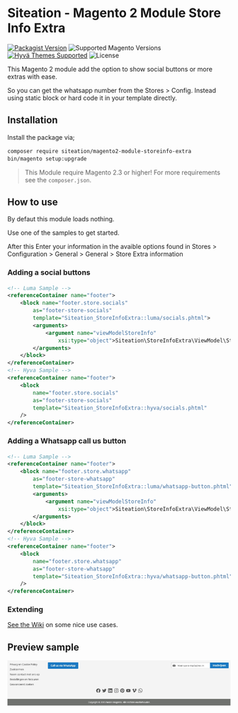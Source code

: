 # Siteation - Magento 2 Module Store Info Extra

[![Packagist Version](https://img.shields.io/packagist/v/siteation/magento2-module-storeinfo-extra?style=for-the-badge)](https://packagist.org/packages/siteation/magento2-module-storeinfo-extra)
![Supported Magento Versions](https://img.shields.io/badge/magento-%202.3_|_2.4-brightgreen.svg?logo=magento&longCache=true&style=for-the-badge)
[![Hyvä Themes Supported](https://img.shields.io/badge/Hyva_Themes-Supported-3df0af.svg?longCache=true&style=for-the-badge)](https://hyva.io/)
![License](https://img.shields.io/github/license/Siteation/magento2-module-storeinfo-extra?color=%23234&style=for-the-badge)

This Magento 2 module add the option to show social buttons or more extras with ease.

So you can get the whatsapp number from the Stores > Config.
Instead using static block or hard code it in your template directly.

## Installation

Install the package via;

```bash
composer require siteation/magento2-module-storeinfo-extra
bin/magento setup:upgrade
```

> This Module require Magento 2.3 or higher!
> For more requirements see the `composer.json`.

## How to use

By defaut this module loads nothing.

Use one of the samples to get started.

After this Enter your information in the avaible options found in Stores > Configuration > General > General > Store Extra information

### Adding a social buttons

```xml
<!-- Luma Sample -->
<referenceContainer name="footer">
    <block name="footer.store.socials"
        as="footer-store-socials"
        template="Siteation_StoreInfoExtra::luma/socials.phtml">
        <arguments>
            <argument name="viewModelStoreInfo" 
                xsi:type="object">Siteation\StoreInfoExtra\ViewModel\StoreInfoExtra</argument>
        </arguments>
    </block>
</referenceContainer>
<!-- Hyva Sample -->
<referenceContainer name="footer">
    <block
        name="footer.store.socials"
        as="footer-store-socials"
        template="Siteation_StoreInfoExtra::hyva/socials.phtml"
    />
</referenceContainer>
```

### Adding a Whatsapp call us button

```xml
<!-- Luma Sample -->
<referenceContainer name="footer">
    <block name="footer.store.whatsapp"
        as="footer-store-whatsapp"
        template="Siteation_StoreInfoExtra::luma/whatsapp-button.phtml">
        <arguments>
            <argument name="viewModelStoreInfo" 
                xsi:type="object">Siteation\StoreInfoExtra\ViewModel\StoreInfoExtra</argument>
        </arguments>
    </block>
</referenceContainer>
<!-- Hyva Sample -->
<referenceContainer name="footer">
    <block
        name="footer.store.whatsapp"
        as="footer-store-whatsapp"
        template="Siteation_StoreInfoExtra::hyva/whatsapp-button.phtml"
    />
</referenceContainer>
```

### Extending

<!-- TODO -->

[See the Wiki](https://github.com/Siteation/magento2-module-storeinfo/wiki)
on some nice use cases.

## Preview sample

![Magento screenshot](assets/preview.png)
